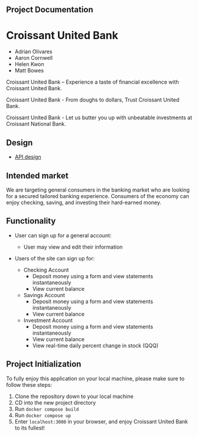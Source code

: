 ## Project Documentation

# Croissant United Bank

- Adrian Olivares
- Aaron Cornwell
- Helen Kwon
- Matt Bowes

Croissant United Bank – Experience a taste of financial excellence with Croissant United Bank.

Croissant United Bank - From doughs to dollars, Trust Croissant United Bank.

Croissant United Bank - Let us butter you up with unbeatable investments at Croissant National Bank.

## Design

- [API design](docs/api.md)

## Intended market

We are targeting general consumers in the banking market who are looking for a secured tailored banking experience. Consumers of the economy can enjoy checking, saving, and investing their hard-earned money.

## Functionality

- User can sign up for a general account:
    - User may view and edit their information

- Users of the site can sign up for:
  - Checking Account
    - Deposit money using a form and view statements instantaneously
    - View current balance
  - Savings Account
    - Deposit money using a form and view statements instantaneously
    - View current balance
  - Investment Account
    - Deposit money using a form and view statements instantaneously
    - View current balance
    - View real-time daily percent change in stock (QQQ)



## Project Initialization

To fully enjoy this application on your local machine, please make sure to follow these steps:

1. Clone the repository down to your local machine
2. CD into the new project directory
3. Run `docker compose build`
4. Run `docker compose up`
5. Enter `localhost:3000` in your browser, and enjoy Croissant United Bank to its fullest!
